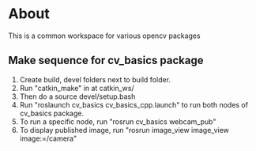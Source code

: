 # About
This is a common workspace for various opencv packages

## Make sequence for cv_basics package
1. Create build, devel folders next to build folder.
2. Run "catkin_make" in at catkin_ws/
3. Then do a source devel/setup.bash
4. Run "roslaunch cv_basics cv_basics_cpp.launch" to run both nodes of cv_basics package.
5. To run a specific node, run "rosrun cv_basics webcam_pub"
6. To display published image, run "rosrun image_view image_view image:=/camera"